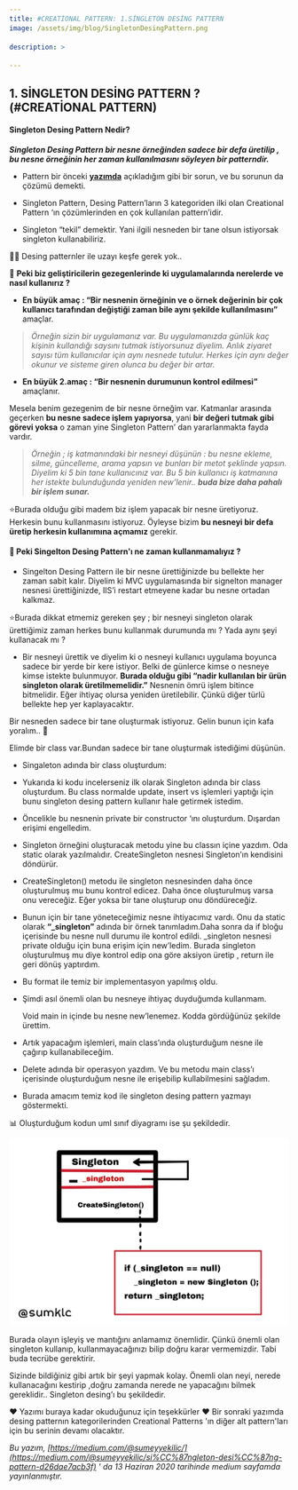 ```yaml
---
title: #CREATİONAL PATTERN: 1.SİNGLETON DESİNG PATTERN
image: /assets/img/blog/SingletonDesingPattern.png

description: >

---
```


## 1. SİNGLETON DESİNG PATTERN ? (#CREATİONAL PATTERN)

#### Singleton Desing Pattern Nedir?

_**Singleton Desing Pattern bir nesne örneğinden sadece bir defa üretilip , bu nesne örneğinin her zaman kullanılmasını söyleyen bir patterndir.**_

-   Pattern bir önceki [**yazımda**](https://medium.com/@sumeyyekilic/desi%CC%87ng-pattern-e85c89fd5075?source=---------2------------------) açıkladığım gibi bir sorun, ve bu sorunun da çözümü demekti.

-   Singleton Pattern, Desing Pattern’ların 3 kategoriden ilki olan Creational Pattern ‘ın çözümlerinden en çok kullanılan pattern’idir.

-   Singleton “tekil” demektir. Yani ilgili nesneden bir tane olsun istiyorsak singleton kullanabiliriz.

👩🚀 Desing patternler ile uzayı keşfe gerek yok..

📌 **Peki biz geliştiricilerin gezegenlerinde ki uygulamalarında nerelerde ve nasıl kullanırız ?**

-   **En büyük amaç : “**Bir nesnenin örneğinin ve o örnek değerinin bir çok kullanıcı tarafından değiştiği zaman bile aynı şekilde kullanılmasını**”** amaçlar.

> _Örneğin sizin bir uygulamanız var. Bu uygulamanızda günlük kaç kişinin kullandığı saysını tutmak istiyorsunuz diyelim. Anlık ziyaret sayısı tüm kullanıcılar için aynı nesnede tutulur. Herkes için aynı değer okunur ve sisteme giren olunca bu değer bir artar._

-   **En büyük 2.amaç : “**Bir nesnenin durumunun kontrol edilmesi**”** amaçlanır.

Mesela benim gezegenim de bir nesne örneğim var. Katmanlar arasında geçerken **bu nesne sadece işlem yapıyorsa**, yani **bir değeri tutmak gibi görevi yoksa** o zaman yine Singleton Pattern’ dan yararlanmakta fayda vardır.

> _Örneğin ; iş katmanındaki bir nesneyi düşünün : bu nesne ekleme, silme, güncelleme, arama yapsın ve bunları bir metot şeklinde yapsın. Diyelim ki 5 bin tane kullanıcınız var. Bu 5 bin kullanıcı iş katmanına her istekte bulunduğunda yeniden new’lenir.. **buda bize daha pahalı bir işlem sunar.**_

⭐Burada olduğu gibi madem biz işlem yapacak bir nesne üretiyoruz. Herkesin bunu kullanmasını istiyoruz. Öyleyse bizim **bu nesneyi bir defa üretip herkesin kullanımına açmamız** gerekir.

#### 📌 Peki Singelton Desing Pattern'ı ne zaman **kullanmamalıyız** **?**

-   Singelton Desing Pattern ile bir nesne ürettiğinizde bu bellekte her zaman sabit kalır. Diyelim ki MVC uygulamasında bir signelton manager nesnesi ürettiğinizde, IIS’i restart etmeyene kadar bu nesne ortadan kalkmaz.

⭐Burada dikkat etmemiz gereken şey ; bir nesneyi singleton olarak ürettiğimiz zaman herkes bunu kullanmak durumunda mı ? Yada aynı şeyi kullanacak mı ?

-   Bir nesneyi ürettik ve diyelim ki o nesneyi kullanıcı uygulama boyunca sadece bir yerde bir kere istiyor. Belki de günlerce kimse o nesneye kimse istekte bulunmuyor. **Burada olduğu gibi “nadir kullanılan bir ürün singleton olarak üretilmemelidir.”** Nesnenin ömrü işlem bitince bitmelidir. Eğer ihtiyaç olursa yeniden üretilebilir. Çünkü diğer türlü bellekte hep yer kaplayacaktır.

Bir nesneden sadece bir tane oluşturmak istiyoruz. Gelin bunun için kafa yoralım.. 🤯

Elimde bir class var.Bundan sadece bir tane oluşturmak istediğimi düşünün.

-   Singaleton adında bir class oluşturdum:

<script src="https://gist.github.com/sumeyyekilic/ebf063197acb2c3c9382796f219dcfeb.js"></script>

-   Yukarıda ki kodu incelerseniz ilk olarak Singleton adında bir class oluşturdum. Bu class normalde update, insert vs işlemleri yaptığı için bunu singleton desing pattern kullanır hale getirmek istedim.

-   Öncelikle bu nesnenin private bir constructor ‘ını oluşturdum. Dışardan erişimi engelledim.

-   Singleton örneğini oluşturacak metodu yine bu classın içine yazdım. Oda static olarak yazılmalıdır. CreateSingleton nesnesi Singleton’ın kendisini döndürür.

-   CreateSingleton() metodu ile singleton nesnesinden daha önce oluşturulmuş mu bunu kontrol edicez. Daha önce oluşturulmuş varsa onu vereceğiz. Eğer yoksa bir tane oluşturup onu döndüreceğiz.

-   Bunun için bir tane yöneteceğimiz nesne ihtiyacımız vardı. Onu da static olarak **“_singleton”** adında bir örnek tanımladım.Daha sonra da if bloğu içerisinde bu nesne null durumu ile kontrol edildi. _singleton nesnesi private olduğu için buna erişim için new’ledim. Burada singleton oluşturulmuş mu diye kontrol edip ona göre aksiyon üretip , return ile geri dönüş yaptırdım.

-   Bu format ile temiz bir implementasyon yapılmış oldu.

-   Şimdi asıl önemli olan bu nesneye ihtiyaç duyduğumda kullanmam.  
    
    Void main in içinde bu nesne new’lenemez. Kodda gördüğünüz şekilde ürettim.

-   Artık yapacağım işlemleri, main class’ında oluşturduğum nesne ile çağırıp kullanabileceğim.

-   Delete adında bir operasyon yazdım. Ve bu metodu main class’ı içerisinde oluşturduğum nesne ile erişebilip kullabilmesini sağladım.

-   Burada amacım temiz kod ile singleton desing pattern yazmayı göstermekti.

📊 Oluşturduğum kodun uml sınıf diyagramı ise şu şekildedir.


![singletonDesingPattern](/assets/img/blog/singletonDesingPattern2.png)

Burada olayın işleyiş ve mantığını anlamamız önemlidir. Çünkü önemli olan singleton kullanıp, kullanmayacağınızı bilip doğru karar vermemizdir. Tabi buda tecrübe gerektirir.

Sizinde bildiğiniz gibi artık bir şeyi yapmak kolay. Önemli olan neyi, nerede kullanacağını kestirip ,doğru zamanda nerede ne yapacağını bilmek gereklidir.. Singleton desing’ı bu şekildedir.

❤ Yazımı buraya kadar okuduğunuz için teşekkürler ❤ 
Bir sonraki yazımda desing patternın kategorilerinden Creational Patterns 'ın diğer alt pattern'ları için bu serinin devamı olacaktır.

_Bu yazım, [https://medium.com/@sumeyyekilic/](https://medium.com/@sumeyyekilic/si%CC%87ngleton-desi%CC%87ng-pattern-d26dae7acb3f) ' da 13 Haziran 2020 tarihinde medium sayfamda yayınlanmıştır._

